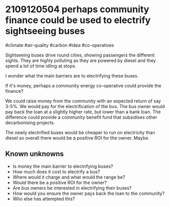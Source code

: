 # 2109120504 perhaps community finance could be used to electrify sightseeing buses

#climate #air-quality #carbon #idea #co-operatives

Sightseeing buses drive round cities, showing passengers the different sights.
They are highly polluting as they are powered by diesel and they spend a lot of
time idling at stops.

I wonder what the main barriers are to electrifying these buses.

If it's money, perhaps a community energy co-operative could provide the
finance?

We could raise money from the community with an expected return of say 3-5%. We
would pay for the electrification of the bus. The bus owner would pay back the
loan at a slightly higher rate, but lower than a bank loan. The difference could
provide a community benefit fund that subsidises other decarbonising projects.

The newly electrified buses would be cheaper to run on electricity than diesel
so overall there would be a positive ROI for the owner. Maybe.

## Known unknowns

* Is money the main barrier to electrifying buses?
* How much does it cost to electrify a bus?
* Where would it charge and what would the range be?
* Would there be a positive ROI for the owner?
* Are bus owners be interested in electrifying their buses?
* How would you ensure the owner pays back the loan to the community?
* Who else has attempted this?
